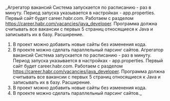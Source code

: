 _Агрегатор вакансий
Система запускается по расписанию - раз в минуту.  Период запуска указывается в настройках - app.properties.
Первый сайт будет career.habr.com. Работаем с разделом https://career.habr.com/vacancies/java_developer.  Программа должна считывать все вакансии c первых 5 страниц относящиеся к Java и записывать их в базу.
Расширение.
1. В проект можно добавить новые сайты без изменения кода.
2. В проекте можно сделать параллельный парсинг сайтов.
Агрегатор вакансий
   Система запускается по расписанию - раз в минуту.  Период запуска указывается в настройках - app.properties.
   Первый сайт будет career.habr.com. Работаем с разделом https://career.habr.com/vacancies/java_developer.  Программа должна считывать все вакансии c первых 5 страниц относящиеся к Java и записывать их в базу.
   Расширение.
3. В проект можно добавить новые сайты без изменения кода.
4. В проекте можно сделать параллельный парсинг сайтов._